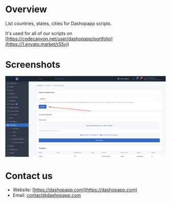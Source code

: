 # Overview
List countries, states, cities for Dashopapp scripts.

It's used for all of our scripts on [https://codecanyon.net/user/dashopapp/portfolio](https://1.envato.market/r55vj)

# Screenshots

![Screenshot](./screenshot.png)

# Contact us
- Website: [https://dashopapp.com](https://dashopapp.com)
- Email: [contact@dashopapp.com](mailto:contact@dashopapp.com)
